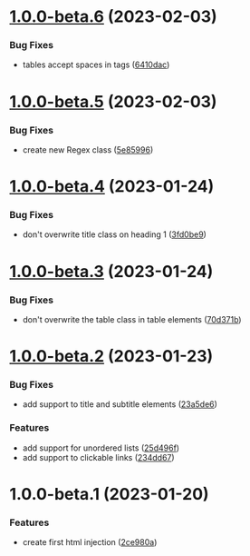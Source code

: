 # [1.0.0-beta.6](https://github.com/daniele-tentoni/mkdocs-bulma-classes-plugin/compare/v1.0.0-beta.5...v1.0.0-beta.6) (2023-02-03)


### Bug Fixes

* tables accept spaces in tags ([6410dac](https://github.com/daniele-tentoni/mkdocs-bulma-classes-plugin/commit/6410dac61fb2c182e71b190ab780b36811c1c9ad))

# [1.0.0-beta.5](https://github.com/daniele-tentoni/mkdocs-bulma-classes-plugin/compare/v1.0.0-beta.4...v1.0.0-beta.5) (2023-02-03)


### Bug Fixes

* create new Regex class ([5e85996](https://github.com/daniele-tentoni/mkdocs-bulma-classes-plugin/commit/5e859963f4a17b045ed31ea74e5eca1513a50595))

# [1.0.0-beta.4](https://github.com/daniele-tentoni/mkdocs-bulma-classes-plugin/compare/v1.0.0-beta.3...v1.0.0-beta.4) (2023-01-24)


### Bug Fixes

* don't overwrite title class on heading 1 ([3fd0be9](https://github.com/daniele-tentoni/mkdocs-bulma-classes-plugin/commit/3fd0be9eefe4c169d4205dd57eb5cd1779c518c0))

# [1.0.0-beta.3](https://github.com/daniele-tentoni/mkdocs-bulma-classes-plugin/compare/v1.0.0-beta.2...v1.0.0-beta.3) (2023-01-24)


### Bug Fixes

* don't overwrite the table class in table elements ([70d371b](https://github.com/daniele-tentoni/mkdocs-bulma-classes-plugin/commit/70d371be005bbd5c3d0480a9b362c3c1dff7cc4b))

# [1.0.0-beta.2](https://github.com/daniele-tentoni/mkdocs-bulma-classes-plugin/compare/v1.0.0-beta.1...v1.0.0-beta.2) (2023-01-23)


### Bug Fixes

* add support to title and subtitle elements ([23a5de6](https://github.com/daniele-tentoni/mkdocs-bulma-classes-plugin/commit/23a5de6c45bc8bce3431685357e56a6f79f33d9c))


### Features

* add support for unordered lists ([25d496f](https://github.com/daniele-tentoni/mkdocs-bulma-classes-plugin/commit/25d496fa12da14f92208bf35fc92fcab09b377e5))
* add support to clickable links ([234dd67](https://github.com/daniele-tentoni/mkdocs-bulma-classes-plugin/commit/234dd67bab9281ec724b1736f00cbec71d44c0e3))

# 1.0.0-beta.1 (2023-01-20)


### Features

* create first html injection ([2ce980a](https://github.com/daniele-tentoni/mkdocs-bulma-classes-plugin/commit/2ce980a5d586653c398e7374f1a5453c800c50c6))
